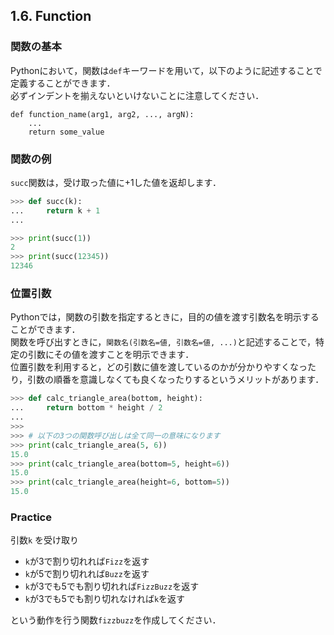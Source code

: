 ## 1.6. Function
### 関数の基本
Pythonにおいて，関数は`def`キーワードを用いて，以下のように記述することで定義することができます．  
必ずインデントを揃えないといけないことに注意してください．

```
def function_name(arg1, arg2, ..., argN):
    ...
    return some_value

```

### 関数の例
`succ`関数は，受け取った値に+1した値を返却します．

```python
>>> def succ(k):
...     return k + 1
... 

>>> print(succ(1))
2
>>> print(succ(12345))
12346
```

### 位置引数
Pythonでは，関数の引数を指定するときに，目的の値を渡す引数名を明示することができます．  
関数を呼び出すときに，`関数名(引数名=値, 引数名=値, ...)`と記述することで，特定の引数にその値を渡すことを明示できます．  
位置引数を利用すると，どの引数に値を渡しているのかが分かりやすくなったり，引数の順番を意識しなくても良くなったりするというメリットがあります．

```python
>>> def calc_triangle_area(bottom, height):
...     return bottom * height / 2
... 
>>>
>>> # 以下の3つの関数呼び出しは全て同一の意味になります
>>> print(calc_triangle_area(5, 6))
15.0
>>> print(calc_triangle_area(bottom=5, height=6))
15.0
>>> print(calc_triangle_area(height=6, bottom=5))
15.0
```

### Practice
引数`k` を受け取り

- `k`が3で割り切れれば`Fizz`を返す
- `k`が5で割り切れれば`Buzz`を返す
- `k`が3でも5でも割り切れれば`FizzBuzz`を返す
- `k`が3でも5でも割り切れなければ`k`を返す

という動作を行う関数`fizzbuzz`を作成してください．
